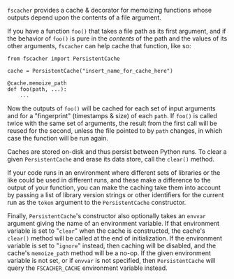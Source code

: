 `fscacher` provides a cache & decorator for memoizing functions whose outputs
depend upon the contents of a file argument.

If you have a function `foo()` that takes a file path as its first argument,
and if the behavior of `foo()` is pure in the *contents* of the path and the
values of its other arguments, `fscacher` can help cache that function, like so:

```
from fscacher import PersistentCache

cache = PersistentCache("insert_name_for_cache_here")

@cache.memoize_path
def foo(path, ...):
    ...
```

Now the outputs of `foo()` will be cached for each set of input arguments and
for a "fingerprint" (timestamps & size) of each `path`.  If `foo()` is called
twice with the same set of arguments, the result from the first call will be
reused for the second, unless the file pointed to by `path` changes, in which
case the function will be run again.

Caches are stored on-disk and thus persist between Python runs.  To clear a
given `PersistentCache` and erase its data store, call the `clear()` method.

If your code runs in an environment where different sets of libraries or the
like could be used in different runs, and these make a difference to the output
of your function, you can make the caching take them into account by passing a
list of library version strings or other identifiers for the current run as the
`token` argument to the `PersistentCache` constructor.

Finally, `PersistentCache`'s constructor also optionally takes an `envvar`
argument giving the name of an environment variable.  If that environment
variable is set to "`clear`" when the cache is constructed, the cache's
`clear()` method will be called at the end of initialization.  If the
environment variable is set to "`ignore`" instead, then caching will be
disabled, and the cache's `memoize_path` method will be a no-op.  If the given
environment variable is not set, or if `envvar` is not specified, then
`PersistentCache` will query the `FSCACHER_CACHE` environment variable instead.
